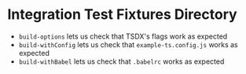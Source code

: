 # Integration Test Fixtures Directory

- `build-options` lets us check that TSDX's flags work as expected
- `build-withConfig` lets us check that `example-ts.config.js` works as expected
- `build-withBabel` lets us check that `.babelrc` works as expected
